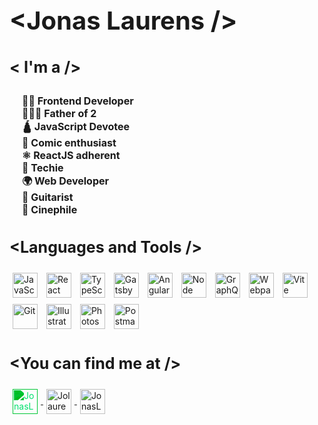 <h1 style="font-size: 40px;">&ltJonas Laurens /></h1>

<section style="margin: 0 0 30px 0;">
<h2 style="font-size: 25px;">&lt I'm a /><h2>

<ul style="list-style-type: none; font-size: 16px; padding-left: 20px">
  <li>👨‍💻 Frontend Developer</li>
  <li>👨‍👧‍👦 Father of 2</li>
  <li>🛕 JavaScript Devotee</li>
  <li>🤩 Comic enthusiast</li>
  <li>⚛️ ReactJS adherent</li>
  <li>🚀 Techie</li>
  <li>🌍 Web Developer</li>
  <li>🎸 Guitarist</li>
  <li>🎥 Cinephile</li>
</ul>

</section>

<section style="margin: 0 0 30px 0;">
<h2 style="font-size: 25px;">&ltLanguages and Tools /></h2>
  <img style="height: 40px; width: 40px; margin: 5px;" src="https://upload.wikimedia.org/wikipedia/commons/9/99/Unofficial_JavaScript_logo_2.svg" alt="JavaScript" />
  <img style="height: 40px; width: 40px; margin: 5px;" src="https://upload.wikimedia.org/wikipedia/commons/4/47/React.svg" alt="React" />
  <img style="height: 40px; width: 40px; margin: 5px;" src="https://upload.wikimedia.org/wikipedia/commons/thumb/4/4c/Typescript_logo_2020.svg/1024px-Typescript_logo_2020.svg.png" alt="TypeScript" />
  <img style="height: 40px; width: 40px; margin: 5px;" src="https://www.datocms-assets.com/205/1624021714-cover.png?w=300" alt="Gatsby" />
  <img style="height: 40px; width: 40px; margin: 5px;" src="https://upload.wikimedia.org/wikipedia/commons/thumb/c/cf/Angular_full_color_logo.svg/640px-Angular_full_color_logo.svg.png" alt="Angular" />
  <img style="height: 40px; width: 40px; margin: 5px;" src="https://cdn.iconscout.com/icon/free/png-256/node-js-1174925.png" alt="Node" />
  <img style="height: 40px; width: 40px; margin: 5px;" src="https://upload.wikimedia.org/wikipedia/commons/thumb/1/17/GraphQL_Logo.svg/2048px-GraphQL_Logo.svg.png" alt="GraphQl" />
  <img style="height: 40px; width: 40px; margin: 5px;" src="https://webpack.js.org/icon-pwa-512x512.d3dae4189855b3a72ff9.png" alt="Webpack" />
  <img style="height: 40px; width: 40px; margin: 5px;" src="https://seeklogo.com/images/V/vite-logo-BFD4283991-seeklogo.com.png" alt="Vite" />
  <img style="height: 40px; width: 40px; margin: 5px;" src="https://www.vectorlogo.zone/logos/git-scm/git-scm-icon.svg" alt="Git" />
  <img style="height: 40px; width: 40px; margin: 5px;" src="https://upload.wikimedia.org/wikipedia/commons/thumb/f/fb/Adobe_Illustrator_CC_icon.svg/2101px-Adobe_Illustrator_CC_icon.svg.png" alt="Illustrator" />
  <img style="height: 40px; width: 40px; margin: 5px;" src="https://upload.wikimedia.org/wikipedia/commons/thumb/a/af/Adobe_Photoshop_CC_icon.svg/1051px-Adobe_Photoshop_CC_icon.svg.png" alt="Photoshop"/>
  <img style="height: 40px; width: 40px; margin: 5px;" src="https://www.vectorlogo.zone/logos/getpostman/getpostman-icon.svg" alt="Postman"/>
</section>

<section style="margin: 0 0 30px 0;">
  <h2 style="font-size: 25px;">&ltYou can find me at /></h2>
  <a href="https://jolau.be/" target="blank">
    <img style="height: 40px; width: 40px; margin: 5px;  filter: invert(60%) sepia(68%) saturate(1715%) hue-rotate(104deg) brightness(102%) contrast(102%);" align="center" src="https://cdn.pixabay.com/photo/2019/09/12/13/47/pictogram-4471660_960_720.png" alt="JonasLaurens" />
  </a>
  <a href="https://twitter.com/jonaslaurens" target="blank">
    <img style="height: 40px; width: 40px; margin: 5px;" align="center" src="https://seeklogo.com/images/T/twitter-2012-negative-logo-5C6C1F1521-seeklogo.com.png" alt="Jolaurens" />
  </a>
  <a href="https://www.linkedin.com/in/jonas-laurens-4bb092134/" target="blank">
    <img style="height: 40px; width: 40px; margin: 5px;" align="center" src="https://upload.wikimedia.org/wikipedia/commons/thumb/c/ca/LinkedIn_logo_initials.png/800px-LinkedIn_logo_initials.png" alt="JonasLaurens"/>
  </a>
</section>